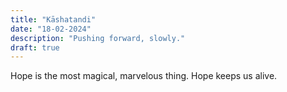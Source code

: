 ```yaml
---
title: "Kāshatandi"
date: "18-02-2024"
description: "Pushing forward, slowly."
draft: true
---
```


Hope is the most magical, marvelous thing. Hope keeps us alive.

<!-- Getting back up, slowly. -->

<!-- The attempt that worked; the attempt trying to scratch the surface of the walls, looking behind them, uncover the unsettling darkness that lies within. The walls we construct in our lives that we don't look behind. The walls that we build to protect ourselves from the world. -->
<!-- Building memories. After all, that's all we are, really. Memories. -->